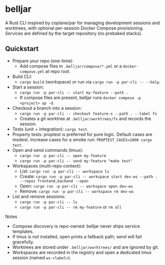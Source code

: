 # belljar

A Rust CLI inspired by coplane/par for managing development sessions and worktrees, with optional per-session Docker Compose provisioning. Services are defined by the target repository (no prebaked stacks).

## Quickstart
- Prepare your repo (one-time):
  - Add compose files in `.belljar/compose/*.yml` or a `docker-compose.yml` at repo root.
- Build CLI:
  - `cargo build` (workspace) or run via `cargo run -p par-cli -- --help`.
- Start a session:
  - `cargo run -p par-cli -- start my-feature --path .`
  - If compose files are present, belljar runs `docker compose -p <project> up -d`.
- Checkout a branch into a session:
  - `cargo run -p par-cli -- checkout feature-x --path . --label fx`
  - Creates a git worktree at `.belljar/worktrees/fx` and records the session.
- Tests (unit + integration): `cargo test`.
- Property tests: proptest is preferred for pure logic. Default cases are modest. Increase cases for a smoke run: `PROPTEST_CASES=1000 cargo test`.
- Open and send commands (tmux):
  - `cargo run -p par-cli -- open my-feature`
  - `cargo run -p par-cli -- send my-feature "make test"`
- Workspaces (multi-repo context):
  - List: `cargo run -p par-cli -- workspace ls`
  - Create: `cargo run -p par-cli -- workspace start dev-ws --path . --repos frontend,backend --open`
  - Open: `cargo run -p par-cli -- workspace open dev-ws`
  - Remove: `cargo run -p par-cli -- workspace rm dev-ws`
- List and remove sessions:
  - `cargo run -p par-cli -- ls`
  - `cargo run -p par-cli -- rm my-feature` or `rm all`

Notes
- Compose discovery is repo-owned: belljar never ships service templates.
- If tmux is not installed, open prints a fallback path; send will fail gracefully.
- Worktrees are stored under `.belljar/worktrees/` and are ignored by git.
- Workspaces are recorded in the registry and open a dedicated tmux session (named `ws-<label>`).
